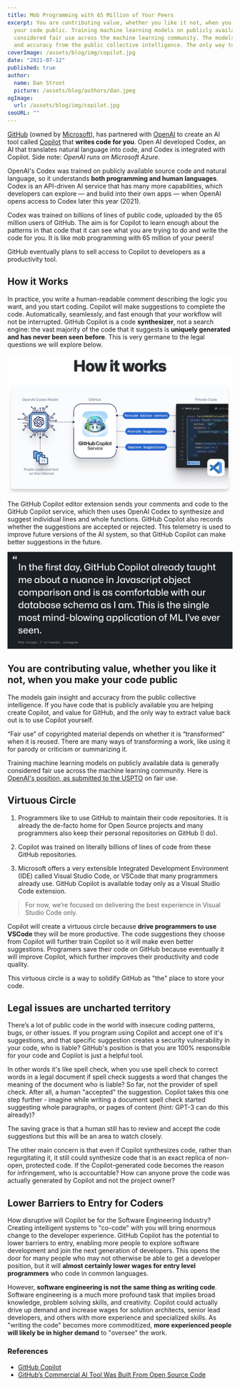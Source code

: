 ```yaml
---
title: Mob Programming with 65 Million of Your Peers
excerpt: You are contributing value, whether you like it not, when you make 
  your code public. Training machine learning models on publicly available data is 
  considered fair use across the machine learning community. The models gain insight 
  and accuracy from the public collective intelligence. The only way to extract value back out is to use Copilot yourself.
coverImage: /assets/blog/img/copilot.jpg
date: "2021-07-12"
published: true
author:
  name: Dan Stroot
  picture: /assets/blog/authors/dan.jpeg
ogImage:
  url: /assets/blog/img/copilot.jpg
seoURL: ""
---
```


[GitHub](https://github.com/) (owned by [Microsoft](https://www.microsoft.com/en-us/)), has partnered with [OpenAI](https://openai.com/) to create an AI tool called [Copilot](https://copilot.github.com/) that **writes code for you**.  Open AI developed Codex, an AI that translates natural language into code, and Codex is integrated with Copilot.  Side note: *OpenAI runs on Microsoft Azure*.

OpenAI's Codex was trained on publicly available source code and natural language, so it understands **both programming and human languages**. Codex is an API-driven AI service that has many more capabilities, which developers can explore — and build into their own apps — when OpenAI opens access to Codex later this year (2021).

Codex was trained on billions of lines of public code, uploaded by the 65 million users of GitHub. The aim is for Copilot to learn enough about the patterns in that code that it can see what you are trying to do and write the code for you. It is like mob programming with 65 million of your peers!

GitHub eventually plans to sell access to Copilot to developers as a productivity tool.

## How it Works

In practice, you write a human-readable comment describing the logic you want, and you start coding. Copilot will make suggestions to complete the code.  Automatically, seamlessly, and fast enough that your workflow will not be interrupted. GitHub Copilot is a code **synthesizer**, not a search engine: the vast majority of the code that it suggests is **uniquely generated and has never been seen before**.  This is very germane to the legal questions we will explore below.

![Copilot Diagram](/assets/blog/img/copilot3.jpg)

The GitHub Copilot editor extension sends your comments and code to the GitHub Copilot service, which then uses OpenAI Codex to synthesize and suggest individual lines and whole functions. GitHub Copilot also records whether the suggestions are accepted or rejected. This telemetry is used to improve future versions of the AI system, so that GitHub Copilot can make better suggestions in the future.

![Copilot Quote](/assets/blog/img/copilot2.jpg)

## You are contributing value, whether you like it not, when you make your code public

The models gain insight and accuracy from the public collective intelligence. If you have code that is publicly available you are helping create Copilot, and value for GitHub, and the only way to extract value back out is to use Copilot yourself.

“Fair use” of copyrighted material depends on whether it is “transformed” when it is reused. There are many ways of transforming a work, like using it for parody or criticism or summarizing it.

Training machine learning models on publicly available data is generally considered fair use across the machine learning community. Here is [OpenAI's position, as submitted to the USPTO](https://www.uspto.gov/sites/default/files/documents/OpenAI_RFC-84-FR-58141.pdf) on fair use.

## Virtuous Circle

1. Programmers like to use GitHub to maintain their code repositories.  It is already the de-facto home for Open Source projects and many programmers also keep their personal repositories on GitHub (I do).

2. Copilot was trained on literally billions of lines of code from these GitHub repositories.

3. Microsoft offers a very extensible Integrated Development Environment (IDE) called Visual Studio Code, or VSCode that many programmers already use.  GitHub Copilot is available today only as a Visual Studio Code extension.

> For now, we’re focused on delivering the best experience in Visual Studio Code only.

Copilot will create a virtuous circle because **drive programmers to use VSCode** they will be more productive. The code suggestions they choose from Copilot will further train Copilot so it will make even better suggestions. Programers save their code on GitHub because eventually it will improve Copilot, which further improves their productivity and code quality.  

This virtuous circle is a way to solidify GitHub as "the" place to store your code.

## Legal issues are uncharted territory

There’s a lot of public code in the world with insecure coding patterns, bugs, or other issues. If you program using Copilot and accept one of it's suggestions, and that specific suggestion creates a security vulnerability in your code, who is liable?  GitHub's position is that you are 100% responsible for your code and Copilot is just a helpful tool.  

In other words it's like spell check, when you use spell check to correct words in a legal document if spell check suggests a word that changes the meaning of the document who is liable? So far, not the provider of spell check. After all, a human "accepted" the suggestion.  Copilot takes this one step further - imagine while writing a document spell check started suggesting whole paragraphs, or pages of content (hint: GPT-3 can do this already)?  

The saving grace is that a human still has to review and accept the code suggestions but this will be an area to watch closely.

The other main concern is that even if Copilot synthesizes code, rather than regurgitating it, it still could synthesize code that is an exact replica of non-open, protected code. If the Copilot-generated code becomes the reason for infringement, who is accountable? How can anyone prove the code was actually generated by Copilot and not the project owner?

## Lower Barriers to Entry for Coders

How disruptive will Copilot be for the Software Engineering Industry? Creating intelligent systems to "co-code" with you will bring enormous change to the developer experience. GitHub Copilot has the potential to lower barriers to entry, enabling more people to explore software development and join the next generation of developers. This opens the door for many people who may not otherwise be able to get a developer position, but it will **almost certainly lower wages for entry level programmers** who code in common languages.

However, **software engineering is not the same thing as writing code**. Software engineering is a much more profound task that implies broad knowledge, problem solving skills, and creativity. Copilot could actually drive up demand and increase wages for solution architects, senior lead developers, and others with more experience and specialized skills. As "writing the code" becomes more commoditized, **more experienced people will likely be in higher demand** to "oversee" the work.

### References

- [GitHub Copilot](https://copilot.github.com/)
- [GitHub’s Commercial AI Tool Was Built From Open Source Code](https://www.wired.com/story/github-commercial-ai-tool-built-open-source-code/)

<!-- 
- [search](https://www.google.com/search?q=hackernews+github+copilot&oq=hack&aqs=chrome.2.69i57j0i67l2j69i61j69i65l2j69i61l2.4105j0j4&sourceid=chrome&ie=UTF-8)
- [HN](https://news.ycombinator.com/item?id=27676939) -->
